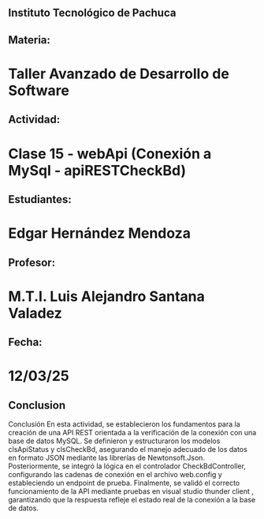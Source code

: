 ## Instituto Tecnológico de Pachuca

## Materia:
# Taller Avanzado de Desarrollo de Software

## Actividad:
# Clase 15 - webApi (Conexión a MySql - apiRESTCheckBd)


## Estudiantes:
# Edgar Hernández Mendoza

## Profesor:
 # M.T.I. Luis Alejandro Santana Valadez

## Fecha:
# 12/03/25

## Conclusion
Conclusión
En esta actividad, se establecieron los fundamentos para la creación de una API REST orientada a la verificación de la conexión con una base de datos MySQL. Se definieron y estructuraron los modelos clsApiStatus y clsCheckBd, asegurando el manejo adecuado de los datos en formato JSON mediante las librerías de Newtonsoft.Json. Posteriormente, se integró la lógica en el controlador CheckBdController, configurando las cadenas de conexión en el archivo web.config y estableciendo un endpoint de prueba. Finalmente, se validó el correcto funcionamiento de la API mediante pruebas en visual studio thunder client , garantizando que la respuesta refleje el estado real de la conexión a la base de datos.